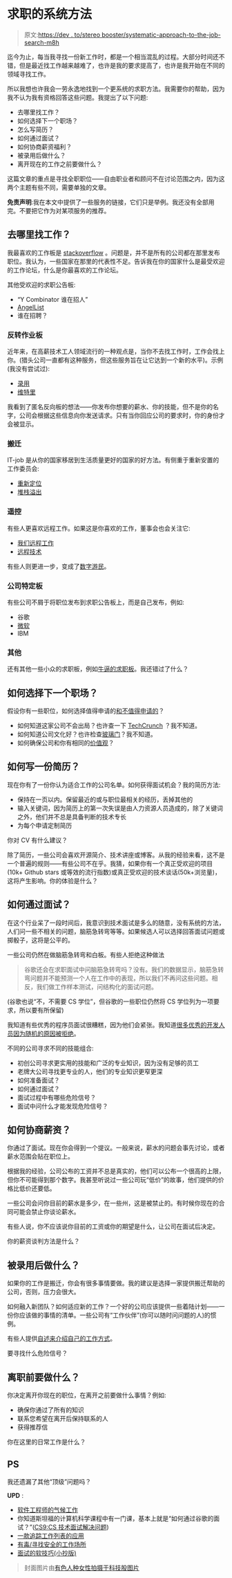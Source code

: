 # 求职的系统方法

> 原文:[https://dev . to/stereo booster/systematic-approach-to-the-job-search-m8h](https://dev.to/stereobooster/systematic-approach-to-the-job-search-m8h)

迄今为止，每当我寻找一份新工作时，都是一个相当混乱的过程。大部分时间还不错，但是最近找工作越来越难了，也许是我的要求提高了，也许是我开始在不同的领域寻找工作。

所以我想也许我会一劳永逸地找到一个更系统的求职方法。我需要你的帮助，因为我不认为我有资格回答这些问题。我提出了以下问题:

*   去哪里找工作？
*   如何选择下一个职场？
*   怎么写简历？
*   如何通过面试？
*   如何协商薪资福利？
*   被录用后做什么？
*   离开现在的工作之前要做什么？

这篇文章的重点是寻找全职职位——自由职业者和顾问不在讨论范围之内，因为这两个主题有些不同，需要单独的文章。

**免责声明**:我在本文中提供了一些服务的链接，它们只是举例。我还没有全部用完。不要把它作为对某项服务的推荐。

## [](#where-to-search-for-jobs)去哪里找工作？

我最喜欢的工作板是 [stackoverflow](https://stackoverflow.com/jobs) 。问题是，并不是所有的公司都在那里发布职位。我认为，一些国家在那里的代表性不足。告诉我在你的国家什么是最受欢迎的工作论坛，什么是你最喜欢的工作论坛。

其他受欢迎的求职公告板:

*   “Y Combinator 谁在招人”
*   [AngelList](https://angel.co/jobs#find/)
*   谁在招聘？

### [](#reverse-job-boards)反转作业板

近年来，在高薪技术工人领域流行的一种观点是，当你不去找工作时，工作会找上你。(猎头公司一直都有这种服务，但这些服务旨在让它达到一个新的水平)。示例(我没有尝试过):

*   [录用](https://hired.com/)
*   [维特里](https://www.vettery.com/)

我看到了匿名反向板的想法——你发布你想要的薪水、你的技能，但不是你的名字，公司会根据这些信息向你发送请求。只有当你回应公司的要求时，你的身份才会被显示。

### [](#relocation)搬迁

IT-job 是从你的国家移居到生活质量更好的国家的好方法。有侧重于重新安置的工作委员会:

*   [重新定位](https://relocate.me/)
*   [堆栈溢出](https://stackoverflow.com/jobs?v=true)

### [](#remote)遥控

有些人更喜欢远程工作。如果这是你喜欢的工作，董事会也会关注它:

*   [我们远程工作](https://weworkremotely.com/#job-listings)
*   [远程技术](https://remoteintech.company/)

有些人则更进一步，变成了[数字游民](https://nomadlist.com/)。

### [](#company-specific-board)公司特定板

有些公司不屑于将职位发布到求职公告板上，而是自己发布，例如:

*   谷歌
*   [微软](https://careers.microsoft.com/us/en)
*   IBM

### [](#other)其他

还有其他一些小众的求职板，例如[牛逼的求职板](https://github.com/tramcar/awesome-job-boards#readme)。我还错过了什么？

## [](#how-to-choose-next-workplace)如何选择下一个职场？

假设你有一些职位，如何选择值得申请的[和不值得申请的](https://m.signalvnoise.com/dont-buy-the-hiring-lottery/)？

*   如何知道这家公司不会出局？也许查一下 [TechCrunch](https://techcrunch.com) ？我不知道。
*   如何知道公司文化好？也许检查[玻璃门](https://www.glassdoor.com)？我不知道。
*   如何确保公司和你有相同的[价值观](https://www.keyvalues.com/)？

## [](#how-to-write-a-cv)如何写一份简历？

现在你有了一份你认为适合工作的公司名单。如何获得面试机会？我的简历方法:

*   保持在一页以内。保留最近的或与职位最相关的经历，丢掉其他的
*   输入关键词，因为简历上的第一次失误是由人力资源人员造成的，除了关键词之外，他们并不总是具备判断的技术专长
*   为每个申请定制简历

你对 CV 有什么建议？

除了简历，一些公司会喜欢开源简介、技术讲座或博客。从我的经验来看，这不是一个普遍的规则——有些公司不在乎。我猜，如果你有一个真正受欢迎的项目(10k+ Github stars 或等效的流行指数)或真正受欢迎的技术谈话(50k+浏览量)，这将产生影响。你的体验是什么？

## [](#how-to-pass-the-interview)如何通过面试？

在这个行业呆了一段时间后，我意识到技术面试是多么的随意，没有系统的方法，人们问一些不相关的问题，脑筋急转弯等等。如果候选人可以选择回答面试问题或掷骰子，这将是公平的。

一些公司仍然在做脑筋急转弯和白板。有些人拒绝这种做法

> 谷歌还会在求职面试中问脑筋急转弯吗？没有。我们的数据显示，脑筋急转弯问题并不能预测一个人在工作中的表现，所以我们不再问这些问题。相反，我们做工作样本测试，问结构化的面试问题。

(谷歌也说“不，不需要 CS 学位”，但谷歌的一些职位仍然将 CS 学位列为一项要求，所以要有所保留)

我知道有些优秀的程序员面试很糟糕，因为他们会紧张。我知道[很多优秀的开发人员因为随机的原因被拒绝](https://rejected.us/)。

不同的公司寻求不同的技能组合:

*   初创公司寻求更实用的技能和广泛的专业知识，因为没有足够的员工
*   老牌大公司寻找更专业的人，他们的专业知识更窄更深
*   如何准备面试？
*   如何通过面试？
*   面试过程中有哪些危险信号？
*   面试中问什么才能发现危险信号？

## [](#how-to-negotiate-salary)如何协商薪资？

你通过了面试。现在你会得到一个提议。一般来说，薪水的问题会事先讨论，或者薪水范围会贴在职位上。

根据我的经验，公司公布的工资并不总是真实的，他们可以公布一个很高的上限，但你不可能得到那个数字。我甚至听说过一些公司玩“低价”的故事，他们提供的价格比低价还要低。

一些公司会问你目前的薪水是多少，在一些州，这是被禁止的。有时候你现在的合同可能会禁止你谈论薪水。

有些人说，你不应该说你目前的工资或你的期望是什么，让公司在面试后决定。

你的薪资谈判方法是什么？

## [](#what-to-do-after-you-got-hired)被录用后做什么？

如果你的工作是搬迁，你会有很多事情要做。我的建议是选择一家提供搬迁帮助的公司，否则，压力会很大。

如何融入新团队？如何适应新的工作？一个好的公司应该提供一些着陆计划——一份你应该做的事情的清单。一些公司有“工作伙伴”(你可以随时问问题的人)的惯例。

有些人提供[自述来介绍自己的工作方式](https://hackernoon.com/12-manager-readmes-from-silicon-valleys-top-tech-companies-26588a660afe)。

要寻找什么危险信号？

## [](#what-to-do-before-leaving-a-job)离职前要做什么？

你决定离开你现在的职位，在离开之前要做什么事情？例如:

*   确保你通过了所有的知识
*   联系您希望在离开后保持联系的人
*   获得推荐信

你在这里的日常工作是什么？

## [](#ps)PS

我还遗漏了其他“顶级”问题吗？

**UPD** :

*   [软件工程师的气候工作](https://github.com/jakedouglas/climatejobs)
*   你知道斯坦福的计算机科学课程中有一门课，基本上就是“如何通过谷歌的面试？”([CS9:CS 技术面试解决问题](https://web.stanford.edu/class/cs9/))
*   [一款追踪工作列表的应用](https://github.com/kkemple/journey)
*   [有毒/寻找安全的工作场所](http://lowercaseopinions.com/safe-place)
*   [面试的软技巧(小抄版)](https://dev.to/kaylasween/the-soft-skills-of-interviewing-cheat-sheet-edition-2ica)

> 封面图片由[有色人种女性拍摄于科技股图片](https://www.flickr.com/photos/wocintechchat/25703144651/in/photostream/)